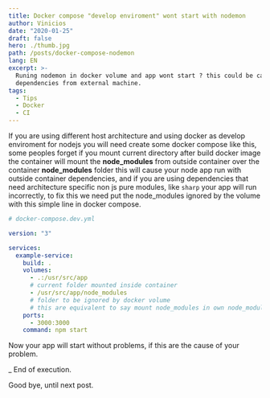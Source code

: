 ```yaml
---
title: Docker compose "develop enviroment" wont start with nodemon
author: Vinicios
date: "2020-01-25"
draft: false
hero: ./thumb.jpg
path: /posts/docker-compose-nodemon
lang: EN
excerpt: >-
  Runing nodemon in docker volume and app wont start ? this could be caused by
  dependencies from external machine.
tags:
  - Tips
  - Docker
  - CI
---
```


If you are using different host architecture and using docker as develop enviroment for nodejs you will need create some docker compose like this, some peoples forget if you mount current directory after build docker image the container will mount the **node_modules** from outside container over the container **node_modules** folder this will cause your node app run with outside container dependencies, and if you are using dependencies that need architecture specific non js pure modules, like `sharp` your app will run incorrectly, to fix this we need put the node_modules ignored by the volume with this simple line in docker compose.

```yml
# docker-compose.dev.yml

version: "3"

services:
  example-service:
    build: .
    volumes:
      - .:/usr/src/app
      # current folder mounted inside container
      - /usr/src/app/node_modules
      # folder to be ignored by docker volume
      # this are equivalent to say mount node_modules in own node_modules
    ports:
      - 3000:3000
    command: npm start
```

Now your app will start without problems, if this are the cause of your problem.

\_ End of execution.

Good bye, until next post.
